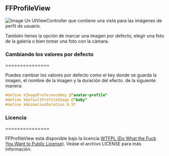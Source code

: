 ## FFProfileView

![Image](http://cl.ly/image/1G232U0C0T2E/Mockup.jpg)
Un UIViewController que contiene una vista para las imágenes de perfil de usuario.

También tienes la opción de marcar una imagen por defecto, elegir una foto de la galería o bien tomar una foto con la cámara.

### Cambiando los valores por defecto
===============

Puedes cambiar los valores por defecto como el key donde se guarda la imagen, el nombre de la imagen y la duración del efecto. de la siguiente manera:

``` objective-c
#define kImagePreferenceKey @"avatar-profile"
#define kDefaultProfileImage @"baby"
#define kAnimationDuration 0.5f
```

### Licencia
===============

FFProfileView está disponible bajo la licencia [WTFPL (Do What the Fuck You Want to Public License)](http://www.wtfpl.net/about/). Veáse el archivo LICENSE para más información.
